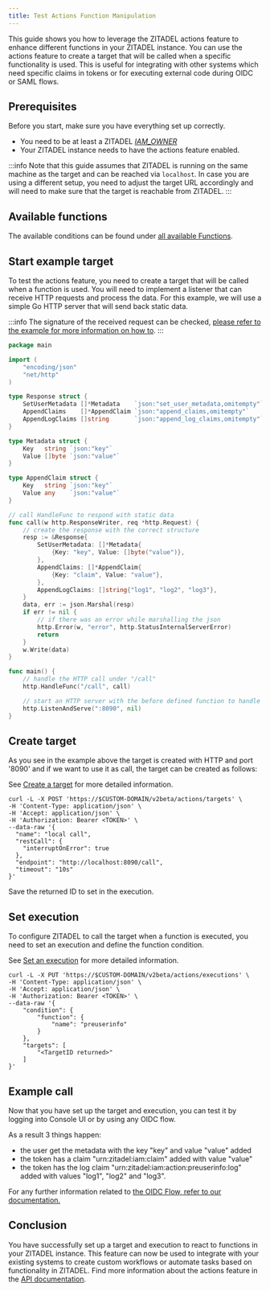```yaml
---
title: Test Actions Function Manipulation
---
```


This guide shows you how to leverage the ZITADEL actions feature to enhance different functions in your ZITADEL instance.
You can use the actions feature to create a target that will be called when a specific functionality is used.
This is useful for integrating with other systems which need specific claims in tokens or for executing external code during OIDC or SAML flows.

## Prerequisites

Before you start, make sure you have everything set up correctly.

- You need to be at least a ZITADEL [_IAM_OWNER_](/guides/manage/console/managers)
- Your ZITADEL instance needs to have the actions feature enabled.

:::info
Note that this guide assumes that ZITADEL is running on the same machine as the target and can be reached via `localhost`.
In case you are using a different setup, you need to adjust the target URL accordingly and will need to make sure that the target is reachable from ZITADEL.
:::

## Available functions

The available conditions can be found under [all available Functions](/apis/resources/action_service_v2/action-service-list-execution-functions).

## Start example target

To test the actions feature, you need to create a target that will be called when a function is used.
You will need to implement a listener that can receive HTTP requests and process the data.
For this example, we will use a simple Go HTTP server that will send back static data.

:::info
The signature of the received request can be checked, [please refer to the example for more information on how to](/guides/integrate/actions/testing-request-signature).
:::

```go
package main

import (
	"encoding/json"
	"net/http"
)

type Response struct {
	SetUserMetadata []*Metadata    `json:"set_user_metadata,omitempty"`
	AppendClaims    []*AppendClaim `json:"append_claims,omitempty"`
	AppendLogClaims []string       `json:"append_log_claims,omitempty"`
}

type Metadata struct {
	Key   string `json:"key"`
	Value []byte `json:"value"`
}

type AppendClaim struct {
	Key   string `json:"key"`
	Value any    `json:"value"`
}

// call HandleFunc to respond with static data
func call(w http.ResponseWriter, req *http.Request) {
	// create the response with the correct structure
	resp := &Response{
		SetUserMetadata: []*Metadata{
			{Key: "key", Value: []byte("value")},
		},
		AppendClaims: []*AppendClaim{
			{Key: "claim", Value: "value"},
		},
		AppendLogClaims: []string{"log1", "log2", "log3"},
	}
	data, err := json.Marshal(resp)
	if err != nil {
		// if there was an error while marshalling the json
		http.Error(w, "error", http.StatusInternalServerError)
		return
	}
	w.Write(data)
}

func main() {
	// handle the HTTP call under "/call"
	http.HandleFunc("/call", call)

	// start an HTTP server with the before defined function to handle the endpoint under "http://localhost:8090"
	http.ListenAndServe(":8090", nil)
}

```

## Create target

As you see in the example above the target is created with HTTP and port '8090' and if we want to use it as call, the target can be created as follows:

See [Create a target](/apis/resources/action_service_v2/action-service-create-target) for more detailed information.

```shell
curl -L -X POST 'https://$CUSTOM-DOMAIN/v2beta/actions/targets' \
-H 'Content-Type: application/json' \
-H 'Accept: application/json' \
-H 'Authorization: Bearer <TOKEN>' \
--data-raw '{
  "name": "local call",
  "restCall": {
    "interruptOnError": true    
  },
  "endpoint": "http://localhost:8090/call",
  "timeout": "10s"
}'
```

Save the returned ID to set in the execution.

## Set execution

To configure ZITADEL to call the target when a function is executed, you need to set an execution and define the function
condition.

See [Set an execution](/apis/resources/action_service_v2/action-service-set-execution) for more detailed information.

```shell
curl -L -X PUT 'https://$CUSTOM-DOMAIN/v2beta/actions/executions' \
-H 'Content-Type: application/json' \
-H 'Accept: application/json' \
-H 'Authorization: Bearer <TOKEN>' \
--data-raw '{
    "condition": {
        "function": {
            "name": "preuserinfo"
        }
    },
    "targets": [
        "<TargetID returned>"
    ]
}'
```

## Example call

Now that you have set up the target and execution, you can test it by logging into Console UI or
by using any OIDC flow.

As a result 3 things happen:
- the user get the metadata with the key "key" and value "value" added
- the token has a claim "urn:zitadel:iam:claim" added with value "value"
- the token has the log claim "urn:zitadel:iam:action:preuserinfo:log" added with values "log1", "log2" and "log3".

For any further information related to [the OIDC Flow, refer to our documentation.](/guides/integrate/login/oidc/login-users)

## Conclusion

You have successfully set up a target and execution to react to functions in your ZITADEL instance.
This feature can now be used to integrate with your existing systems to create custom workflows or automate tasks based on functionality in ZITADEL.
Find more information about the actions feature in the [API documentation](/concepts/features/actions_v2).
